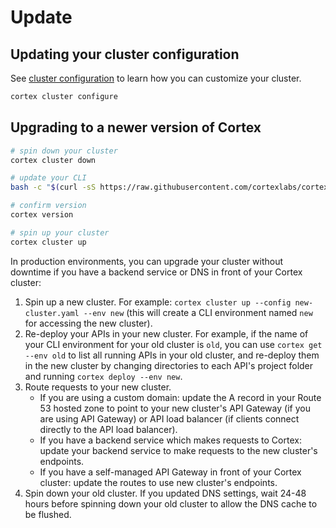 # Update

## Updating your cluster configuration

See [cluster configuration](config.md) to learn how you can customize your cluster.

```bash
cortex cluster configure
```

## Upgrading to a newer version of Cortex

<!-- CORTEX_VERSION_MINOR -->

```bash
# spin down your cluster
cortex cluster down

# update your CLI
bash -c "$(curl -sS https://raw.githubusercontent.com/cortexlabs/cortex/0.21/get-cli.sh)"

# confirm version
cortex version

# spin up your cluster
cortex cluster up
```

In production environments, you can upgrade your cluster without downtime if you have a backend service or DNS in front of your Cortex cluster:

1. Spin up a new cluster. For example: `cortex cluster up --config new-cluster.yaml --env new` (this will create a CLI environment named `new` for accessing the new cluster).
1. Re-deploy your APIs in your new cluster. For example, if the name of your CLI environment for your old cluster is `old`, you can use `cortex get --env old` to list all running APIs in your old cluster, and re-deploy them in the new cluster by changing directories to each API's project folder and running `cortex deploy --env new`.
1. Route requests to your new cluster.
    * If you are using a custom domain: update the A record in your Route 53 hosted zone to point to your new cluster's API Gateway (if you are using API Gateway) or API load balancer (if clients connect directly to the API load balancer).
    * If you have a backend service which makes requests to Cortex: update your backend service to make requests to the new cluster's endpoints.
    * If you have a self-managed API Gateway in front of your Cortex cluster: update the routes to use new cluster's endpoints.
1. Spin down your old cluster. If you updated DNS settings, wait 24-48 hours before spinning down your old cluster to allow the DNS cache to be flushed.
